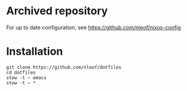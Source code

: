 # Archived repository

For up to date configuration, see https://github.com/nleof/nixos-config

# Installation

```
git clone https://github.com/nleof/dotfiles
cd dotfiles
stow -t ~ emacs
stow -t ~ *
```
